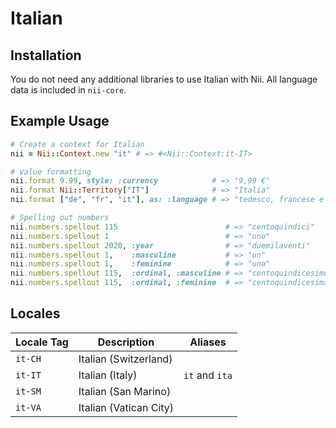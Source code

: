 <!-- This file has been generated. Source: languages/_template.md.erb -->

# Italian

## Installation

You do not need any additional libraries to use Italian with Nii.
All language data is included in `nii-core`.

## Example Usage

``` ruby
# Create a context for Italian
nii = Nii::Context.new "it" # => #<Nii::Context:it-IT>

# Value formatting
nii.format 9.99, style: :currency            # => "9,99 €"
nii.format Nii::Territory["IT"]              # => "Italia"
nii.format ["de", "fr", "it"], as: :language # => "tedesco, francese e italiano"

# Spelling out numbers
nii.numbers.spellout 115                        # => "cento­quindici"
nii.numbers.spellout 1                          # => "uno"
nii.numbers.spellout 2020, :year                # => "due­mila­venti"
nii.numbers.spellout 1,    :masculine           # => "un"
nii.numbers.spellout 1,    :feminine            # => "una"
nii.numbers.spellout 115,  :ordinal, :masculine # => "cento­quindicesimo"
nii.numbers.spellout 115,  :ordinal, :feminine  # => "cento­quindicesima"
```


## Locales

<table>
  <thead>
    <tr>
      <th>Locale Tag</th>
      <th>Description</th>
      <th>Aliases</th>
    </tr>
  </thead>
  <tbody>
    <tr>
      <td><code>it-CH</code></td>
      <td>Italian (Switzerland)</td>
      <td></td>
    </tr>
    <tr>
      <td><code>it-IT</code></td>
      <td>Italian (Italy)</td>
      <td><code>it</code> and <code>ita</code></td>
    </tr>
    <tr>
      <td><code>it-SM</code></td>
      <td>Italian (San Marino)</td>
      <td></td>
    </tr>
    <tr>
      <td><code>it-VA</code></td>
      <td>Italian (Vatican City)</td>
      <td></td>
    </tr>
  </tbody>
</table>

